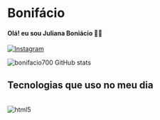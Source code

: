 # Bonifácio

#### Olá! eu sou Juliana Boniácio 👋🏽

[![Instagram](https://img.shields.io/badge/Instagram-E4405F?style=for-the-badge&log=instagram&logoColor=white)](https://www.instagram.com/bonifacio__oliveira/?next=%2F)

![bonifacio700 GitHub stats]( https://github-readme-stats.vercel.app/api?username=bonifacio700&show_icons=true&theme=dracula)

## Tecnologias que uso no meu dia

<div style="display: inline_block"><br>
    <img align="center" alt="html5" src="https://img.shields.io/badge/HTML5-E34F26?
    style=for-the-badge&logo=html5&logoColor=white" />
    </div>
